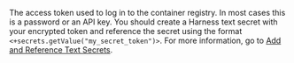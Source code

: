 The access token used to log in to the container registry. In most cases this is a password or an API key. 
You should create a Harness text secret with your encrypted token and reference the secret using the format `<+secrets.getValue("my_secret_token")>`. For more information, go to [Add and Reference Text Secrets](/docs/platform/security/add-use-text-secrets).